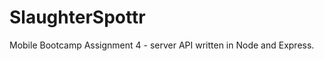 SlaughterSpottr
===============

Mobile Bootcamp Assignment 4 - server API written in Node and Express.
